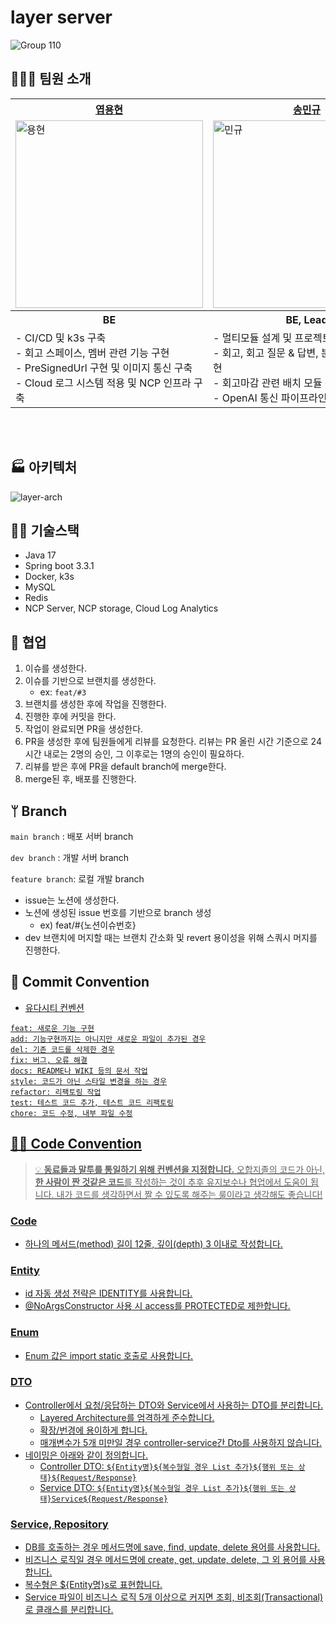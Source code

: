 # layer server 
![Group 110](https://github.com/depromeet/layer/assets/19422885/b85ee18d-ca94-4f20-9058-c03e41188291)

## 👨‍👨‍👧 팀원 소개 
<div align="center">
	<table>
  <th><a href="https://github.com/raymondanythings"> 엽용현 </th>
	<th><a href="https://github.com/mikekks"> 송민규 </th>
  <th><a href="https://github.com/clean2001"> 김세정 </th>
	<tr>
		<td><img width="300" alt="용현" src="https://github.com/depromeet/layer-server/assets/100754581/ac4aec41-499a-46ae-af58-5c9800391865">
    </td>
		<td><img width="300" alt="민규" src="https://github.com/depromeet/layer-server/assets/100754581/e7d1a057-287d-48bd-a8c2-af009f2cc219">
    </td>
    <td><img width="300" alt="세정" src="https://github.com/depromeet/layer-server/assets/100754581/45e216a1-ae8c-40b4-b028-24c51c39abd7">
    </td>
	</tr>
<th> BE </th>
<th> BE, Lead </th>
<th> BE </th>
<tr>
<td>
- CI/CD 및 k3s 구축<br>
- 회고 스페이스, 멤버 관련 기능 구현 <br>
- PreSignedUrl 구현 및 이미지 통신 구축<br>
- Cloud 로그 시스템 적용 및 NCP 인프라 구축
</td>
<td>
- 멀티모듈 설계 및 프로젝트 세팅<br>
- 회고, 회고 질문 & 답변, 분석 관련 기능 구현<br>
- 회고마감 관련 배치 모듈 구현<br>
- OpenAI 통신 파이프라인 구축<br>
</td>
<td>
- 인증/인가 필터 구현<br>
- OAuth2.0 구현<br>
- 회고 템플릿, 실행 목표, 회원 관련 기능 구현<br>
- Redis 적용<br>
</td>
</tr>
	</table>
</div>

<br>
<br>

## 🏭 아키텍처

![layer-arch](https://github.com/user-attachments/assets/f3811440-ba52-4aea-a5a2-b38d5c2d70fa)

## 🧑‍🏭 기술스택
- Java 17
- Spring boot 3.3.1
- Docker, k3s
- MySQL
- Redis
- NCP Server, NCP storage, Cloud Log Analytics

## 🤝 협업

1. 이슈를 생성한다.
2. 이슈를 기반으로 브랜치를 생성한다.
   - ex: `feat/#3`
3. 브랜치를 생성한 후에 작업을 진행한다.
4. 진행한 후에 커밋을 한다.
5. 작업이 완료되면 PR을 생성한다.
6. PR을 생성한 후에 팀원들에게 리뷰를 요청한다. 리뷰는 PR 올린 시간 기준으로 24시간 내로는 2명의 승인, 그 이후로는 1명의 승인이 필요하다.
7. 리뷰를 받은 후에 PR을 default branch에 merge한다.
8. merge된 후, 배포를 진행한다.

## ᛘ Branch
`main branch` : 배포 서버 branch

`dev branch` : 개발 서버 branch

`feature branch`: 로컬 개발 branch

-   issue는 노션에 생성한다.
-   노션에 생성된 issue 번호를 기반으로 branch 생성
    -   ex) feat/#{노션이슈번호}
- dev 브랜치에 머지할 때는 브랜치 간소화 및 revert 용이성을 위해 스쿼시 머지를 진행한다. 

## 🙏 Commit Convention
- <a href="https://udacity.github.io/git-styleguide/">유다시티 컨벤션

```
feat: 새로운 기능 구현
add: 기능구현까지는 아니지만 새로운 파일이 추가된 경우
del: 기존 코드를 삭제한 경우
fix: 버그, 오류 해결
docs: README나 WIKI 등의 문서 작업
style: 코드가 아닌 스타일 변경을 하는 경우
refactor: 리팩토링 작업
test: 테스트 코드 추가, 테스트 코드 리팩토링
chore: 코드 수정, 내부 파일 수정
```

## 👨‍💻 Code Convention
> 💡 **동료들과 말투를 통일하기 위해 컨벤션을 지정합니다.**
> 오합지졸의 코드가 아닌, **한 사람이 짠 것같은 코드**를 작성하는 것이 추후 유지보수나 협업에서 도움이 됩니다. 내가 코드를 생각하면서 짤 수 있도록 해주는 룰이라고 생각해도 좋습니다!

### Code
- 하나의 메서드(method) 길이 12줄, 깊이(depth) 3 이내로 작성합니다.

### Entity
- id 자동 생성 전략은 IDENTITY를 사용합니다.
- @NoArgsConstructor 사용 시 access를 PROTECTED로 제한합니다.

### Enum
- Enum 값은 import static 호출로 사용합니다.

### DTO
- Controller에서 요청/응답하는 DTO와 Service에서 사용하는 DTO를 분리합니다.
    - Layered Architecture를 엄격하게 준수합니다.
    - 확장/번경에 용이하게 합니다.
    - 매개변수가 5개 미만일 경우 controller-service간 Dto를 사용하지 않습니다. 
- 네이밍은 아래와 같이 정의합니다.
    - Controller DTO: `${Entity명}${복수형일 경우 List 추가}${행위 또는 상태}${Request/Response}`
    - Service DTO: `${Entity명}${복수형일 경우 List 추가}${행위 또는 상태}Service${Request/Response}`

### Service, Repository
- DB를 호출하는 경우 메서드명에 save, find, update, delete 용어를 사용합니다.
- 비즈니스 로직일 경우 메서드명에 create, get, update, delete, 그 외 용어를 사용합니다.
- 복수형은 ${Entity명}s로 표현합니다.
- Service 파일이 비즈니스 로직 5개 이상으로 커지면 조회, 비조회(Transactional)로 클래스를 분리합니다.

<br/>
